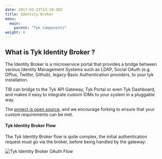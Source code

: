 ```yaml
---
date: 2017-03-23T13:19:38Z
title: Identity Broker
menu:
  main:
    parent: "Tyk Components"
weight: 4 
---
```


## What is Tyk Identity Broker ?

The Identity Broker is a microservice portal that provides a bridge between various Identity Management Systems such as LDAP, Social OAuth (e.g. GPlus, Twitter, Github), legacy Basic Authentication providers, to your tyk installation.

TIB can bridge to the Tyk API Gateway, Tyk Portal or even Tyk Dashboard, and makes it easy to integrate custom IDMs to your system in a pluggable way.

The [project is open source][1], and we encourage forking to ensure that your custom requirements can be met.

#### Tyk Identity Broker Flow

The Tyk Identity Broker flow is quite complex, the initial authentication request must go via the broker, before being handled by the gateway:

![Tyk Identity Broker OAuth Flow][2]

[1]: https://github.com/TykTechnologies/tyk-identity-broker
[2]: /docs/img/diagrams/idbroker.png

